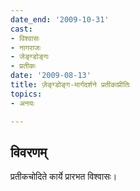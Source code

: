 ```yaml
---
date_end: '2009-10-31'
cast:
- विश्वासः
- नागराजः
- जेङ्ग्डोङ्गः
- प्रतीकः
date: '2009-08-13'
title: ज़ेङ्ग्डोङ्ग-मार्गदर्शने प्रतीकाप्रीतिः
topics:
- अनयः

---
```


## विवरणम्
प्रतीकचोदिते कार्ये प्रारभत विश्वासः।

